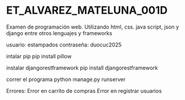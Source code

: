 # ET_ALVAREZ_MATELUNA_001D
Examen de programación web. Utilizando html, css. java script, json y django entre otros lenguajes y frameworks 

usuario: estampados
contraseña: duocuc2025

intalar pip
   pip install pillow

instalar djangorestframework
    pip install djangorestframework

correr el programa
    python manage.py runserver

Errores:
Error en carrito de compras
Error en registrar usuarios
